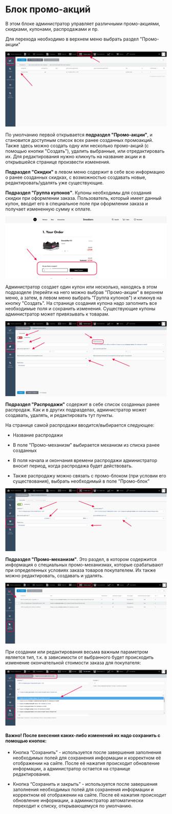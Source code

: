 # Блок промо-акций

В этом блоке администратор управляет различными промо-акциями, скидками, купонами, распродажами и пр.

Для перехода необходимо в верхнем меню выбрать раздел "Промо-акции"

![Промо-блок](./../../assets/images/promo-ru.png)


По умолчанию первой открывается **подраздел "Промо-акции"**, и становится доступным список всех ранее созданных промоакций. Также здесь можно создать одну или несколько промо-акций (с помощью кнопки "Создать"), удалить выбранные, или отредактировать их. Для редактирования нужно кликнуть на название акции и в открывшейся странице произвести изменения.

**Подраздел "Скидки"** в левом меню содержит в себе всю информацию о ранее созданных скидках, с возможностью создавать новые, редактировать/удалять уже существующие.

**Подраздел "Группа купонов"**. Купоны необходимы для создания скидки при оформлении заказа. Пользователь, который имеет данный купон, вводит его в специальное поле при оформлении заказа и получает измененную сумму к оплате.

![Ввод купона](./../../assets/images/promo-coupon.png)


Администратор создает один купон или несколько, находясь в этом подразделе (перейти на него можно выбрав "Промо-акции" в верхнем меню, а затем, в левом меню выбрать "Группа купонов") и кликнув на кнопку "Создать". На странице создания купона надо заполнить все необходимые поля и сохранить изменения. Существующие купоны администратор может привязывать к товарам. 

![Создание купона](./../../assets/images/coupon-ru.png)


**Подраздел "Распродажи"** содержит в себе список созданных ранее распродаж. Как и в других подразделах, администратор может создавать, удалять, и редактировать тут пункты. 

На странице самой распродажи вводится/выбирается следующее:

- Название распродажи

- В поле "Промо-механизм" выбирается механизм из списка ранее созданных 

- В поля начала и окончания времени распродажи администратор вносит период, когда распродажа будет действовать.

- Также распродажу можно связать с промо-блоком (при условии его существования), выбрать необходимый в поле "Промо-блок" 

![Распродажа](./../../assets/images/promo-sales-ru.png)


**Подраздел "Промо-механизм"**. Это раздел, в котором содержится информация о специальных промо-механизмах, которые срабатывают при определенных условиях заказа товаров покупателем. Их также можно редактировать, создавать и удалять.

![Промо-механизм](./../../assets/images/promo-mech-ru.png)

При создании или редактирования весьма важным параметром является тип, т.к. в зависимости от выбранного будет происходить изменение окончательной стоимости заказа для покупателя:

 ![Промо-механизьм](./../../assets/images/promo-mech-list-ru.png)

#### **Важно!** После внесения каких-либо изменений их надо сохранить с помощью кнопок:

* Кнопка “Сохранить” - используется после завершения заполнения необходимых полей для сохранения информации и корректном её отображении на сайте. После её нажатия происходит обновление информации, а администратор остается на странице редактирования.

* Кнопка “Сохранить и закрыть” - используется после завершения заполнения необходимых полей для сохранения информации и корректном её отображении на сайте. После её нажатия происходит обновление информации, а администратор автоматически переходит к списку, открывающемуся по умолчанию.
